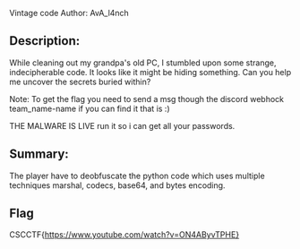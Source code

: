 Vintage code
Author: AvA_l4nch

## Description:

While cleaning out my grandpa's old PC, I stumbled upon some strange, indecipherable code. It looks like it might be hiding something. Can you help me uncover the secrets buried within?

Note: To get the flag you need to send a msg though the discord webhock team_name-name if you can find it that is :)

THE MALWARE IS LIVE run it so i can get all your passwords.

## Summary:

The player have to deobfuscate the python code which uses multiple techniques marshal, codecs, base64, and bytes encoding.

## Flag

CSCCTF{https://www.youtube.com/watch?v=ON4AByvTPHE}
